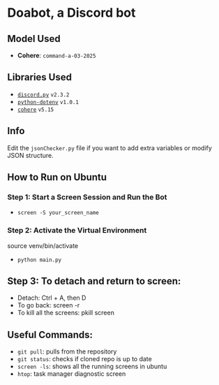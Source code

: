 # Doabot, a Discord bot

## Model Used

- **Cohere**: `command-a-03-2025`

## Libraries Used

- [`discord.py`](https://pypi.org/project/discord.py/) `v2.3.2`
- [`python-dotenv`](https://pypi.org/project/python-dotenv/) `v1.0.1`
- [`cohere`](https://pypi.org/project/cohere/) `v5.15`

## Info

Edit the `jsonChecker.py` file if you want to add extra variables or modify JSON structure.

## How to Run on Ubuntu

### Step 1: Start a Screen Session and Run the Bot
- `screen -S your_screen_name`

### Step 2: Activate the Virtual Environment
source venv/bin/activate
- `python main.py`

## Step 3: To detach and return to screen:
- Detach: Ctrl + A, then D
- To go back: screen -r
- To kill all the screens: pkill screen

## Useful Commands:
- `git pull`: pulls from the repository
- `git status`: checks if cloned repo is up to date
- `screen -ls`: shows all the running screens in ubuntu
- `htop`: task manager diagnostic screen
